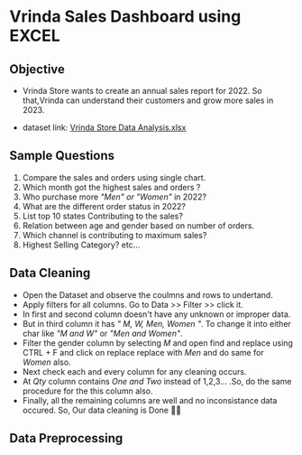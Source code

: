 # Vrinda Sales Dashboard using EXCEL

## Objective

- Vrinda Store wants to create an annual sales report for 2022. So that,Vrinda can understand their customers and grow more sales in 2023.

- dataset link: [Vrinda Store Data Analysis.xlsx](https://github.com/user-attachments/files/18464177/Vrinda.Store.Data.Analysis.xlsx)

## Sample Questions

1. Compare the sales and orders using single chart.
2. Which month got the highest sales and orders ?
3. Who purchase more *"Men" or "Women"* in 2022?
4. What are the different order status in 2022?
5. List top 10 states Contributing to the sales?
6. Relation between age and gender based on number of orders.
7. Which channel is contributing to maximum sales?
8. Highest Selling Category? etc...

## Data Cleaning

- Open the Dataset and observe the coulmns and rows to undertand.
- Apply filters for all columns. Go to Data >> Filter >> click it.
- In first and second column doesn't have any unknown or improper data.
- But in third column it has *" M, W, Men, Women "*. To change it into either char like *"M and W"* or *"Men and Women"*.
- Filter the gender column by selecting *M* and open find and replace using CTRL + F and click on replace replace with *Men* and do same for *Women* also.
- Next check each and every column for any cleaning occurs.
- At *Qty* column contains *One and Two* instead of 1,2,3... .So, do the same procedure for the this column also.
- Finally, all the remaining columns are well and no inconsistance data occured. So, Our data cleaning is Done 🎉🎉 

## Data Preprocessing

